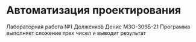 # Автоматизация проектирования
Лабораторная работа №1
Долженков Денис М3О-309Б-21
Программа выполняет сложение трех чисел и выводит результат